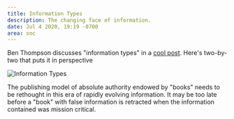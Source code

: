```yaml
---
title: Information Types
description: The changing face of information.
date: Jul 4 2020, 19:19 -0700
area: soc
---
```


Ben Thompson discusses "information types" in a [cool post](https://stratechery.com/2020/defining-information/).
Here's two-by-two that puts it in perspective

![Information Types](https://stratechery.com/wp-content/uploads/2020/03/Stratechery-Information-7.png "Information Types")

The publishing model of absolute authority endowed by "books" needs to be rethought
in this era of rapidly evolving information. It may be too late before a "book"
with false information is retracted when the information contained was mission
critical.
